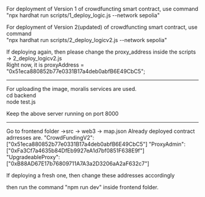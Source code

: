 For deployment of Version 1 of crowdfuncting smart contract, use  command<br />
"npx hardhat run scripts/1_deploy_logic.js --network sepolia"


For deployment of Version 2(updated) of crowdfuncting smart contract, use  command<br />
"npx hardhat run scripts/2_deploy_logicv2.js --network sepolia"


If deploying again, then please change the proxy_address inside the scripts -> 2_deploy_logicv2.js <br />
Right now, it is proxyAddress = "0x51eca880852b77e0331B17a4deb0abfB6E49CbC5";


-------------------------------------------------------------------------

For uploading the image, moralis services are used.<br />
cd backend<br />
node test.js<br />

Keep the above server running on port 8000

-------------------------------------------------------------------------


Go to frontend folder ->src -> web3 -> map.json
Already deployed contract adrresses are.
  "CrowdFundingV2":["0x51eca880852b77e0331B17a4deb0abfB6E49CbC5"]
  "ProxyAdmin":["0xFa3Cf7a4635b84DfEb9927eA1d7bf0851F638E9f"]
  "UpgradeableProxy":["0xB88AD67E17b76809711A7A3a2D3206aA2aF632c7"]

If deploying a fresh one, then change these addresses accordingly

then run the command "npm run dev" inside frontend folder.
